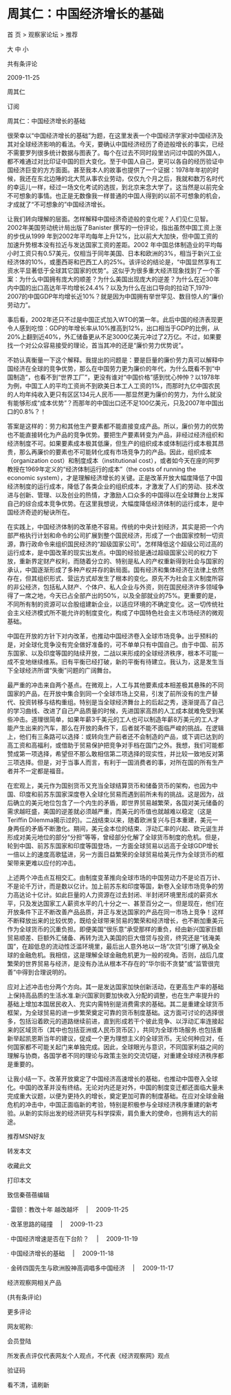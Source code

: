 # 周其仁：中国经济增长的基础

首 页 > 观察家论坛 > 推荐

大 中 小

共有条评论

2009-11-25

周其仁

订阅

周其仁：中国经济增长的基础

很荣幸以“中国经济增长的基础”为题，在这里发表一个中国经济学家对中国经济及其对全球经济影响的看法。今天，要确认中国经济经历了奇迹般增长的事实，已经不需要罗列很多统计数据与图表了。每个在过去不同时段里访问过中国的外国人，都不难通过对比印证中国的巨大变化。至于中国人自己，更可以各自的经历验证中国经济巨变的方方面面。甚至我本人的故事也提供了一个证据：1978年年初的时候，我还在东北边陲的北大荒从事农业劳动，仅仅九个月之后，我就和数万名时代的幸运儿一样，经过一场文化考试的选拔，到北京来念大学了。这当然是以前完全不可想象的事情。也正是无数像我一样普通的中国人得到的以前不可想象的机会，才成就了“不可想象的”中国经济增长。

让我们转向理解的层面。怎样解释中国经济奇迹般的变化呢？人们见仁见智。2002年美国劳动统计局出版了Banister 撰写的一份评论，指出虽然中国工资上涨的步伐从1999 年到2002年平均每年上升12%，比以前大大加快，但中国工资的加速升势根本没有拉近与发达国家工资的差距。2002 年中国总体制造业的平均每小时工资只有0.57美元，仅相当于同年美国、日本和欧洲的3%，相当于新兴工业经济体的10%，或墨西哥和巴西工人的25%。该评论的结论是，“中国显然享有工资水平显著低于全球其它国家的优势”。这似乎为很多重大经济现象找到了一个答案：为什么中国拥有庞大的顺差？为什么美国出现庞大的逆差？为什么在近30年内中国的出口高达年平均增长24.4%？以及为什么在出口导向的拉动下,1979-2007的中国GDP年均增长近10%？就是因为中国拥有举世罕见、数目惊人的“廉价劳动力”。

事后看，2002年还只不过是中国正式加入WTO的第一年。此后中国的经济表现更令人感到吃惊：GDP的年增长率从10%推高到12%，出口相当于GDP的比例，从20%上翻到近40%，外汇储备更从不足3000亿美元冲过了2万亿。不过，如果要找一个对公众容易接受的理论，首当其冲的还是“廉价劳力优势说”。

不妨认真衡量一下这个解释。我提出的问题是：要是巨量的廉价劳力真可以解释中国经济在全球的竞争优势，那么在中国劳力更为廉价的年代，为什么既看不到“中国制造”，也看不到“世界工厂”，更没有谁对“中国价格”感到忧心忡忡？以1978年为例，中国工人的平均工资尚不到欧美日本工人工资的1%，而那时九亿中国农民的人均年纯收入更只有区区134元人民币——那显然更为廉价的劳力，为什么就没有能够形成“成本优势”？而那年的中国出口还不足100亿美元，只及2007年中国出口的0.8%？！

答案是这样的：劳力和其他生产要素都不能直接变成产品。所以，廉价劳力的优势也不能直接转化为产品的竞争优势。要把生产要素转变为产品，非经过经济组织和经济制度不可。如果要素成本极其低廉，但生产的组织成本或体制运行成本极其昂贵，那么再廉价的要素也不可能转化成有市场竞争力的产品。因此，组织成本（organization cost）和制度成本（institutional cost），或者如今天在座的阿罗教授在1969年定义的“经济体制运行的成本”（the costs of running the economic system），才是理解经济增长的关键。正是改革开放大幅度降低了中国经济制度的运行成本，降低了各类企业的组织成本，才激发了人们的劳动、技术改进与创新、管理、以及创业的热情，才激励人口众多的中国得以在全球舞台上发挥自己的综合成本竞争优势。在这里我想说，大幅度降低经济体制的运行成本，是中国经济奇迹的秘诀所在。

在实践上，中国经济体制的改革绝不容易。传统的中央计划经济，其实是把一个内部严格执行计划和命令的公司扩展到整个国民经济，形成了一个由国家控制一切资源，靠行政命令来组织国民经济的“超级国家公司”。怎样降低这个超级公司过高的运行成本，是中国改革的现实出发点。中国的经验是通过超级国家公司的权力下放，重新界定财产权利，而随着分立的、特别是私人的产权重新得到社会与国家的承认，中国逐渐形成了多种产权并存的新局面。国有经济和集体经济在法律上依然存在，但其组织形式、营运方式却发生了根本的变化。原先不为社会主义制度所容的非公经济，包括私人财产、个体户、私人企业与外资，则在国民经济许多领域争得了一席之地，今天已占全部产出的50%，以及全部就业的75%。更重要的是，不同所有制的资源可以合股组建新企业，以适应环境的不确定变化。这一切传统社会主义经济模式所不能允许的制度变化，构成了中国特色社会主义市场经济的微观基础。

中国在开放的方针下对内改革，也推动中国经济卷入全球市场竞争。出乎预料的是，对全球化竞争没有完全做好准备的，可不单单只有中国自己。由于中国、前苏东国家、以及印度等国的陆续开放，二战以来形成的全球经济秩序，根本不可能一成不变地继续维系。旧有平衡已经打破，新的平衡有待建立。我认为，这是发生当下全球经济所谓“失衡”问题的广阔舞台。

最严重的冲击来自两个基点。在微观上，人工与其他要素成本相差极其悬殊的不同国家的产品，在开放中集合到同一个全球市场上交易，引发了前所没有的生产替代、投资转移与结构重组。特别是当全球经济舞台上的后起之秀，逐渐提高了自己的学习曲线、改进了自己产品质量的时候，先进国家高昂的人工成本就难免受到某些冲击。道理很简单，如果年薪3千美元的工人也可以制造年薪8万美元的工人才能产生出来的汽车，那么在开放的条件下，后者就不能不面临严峻的挑战。在逻辑上，他们有三条路可以选择：或转向生产前者还不会制造的产品，或下调已达到的高工资和高福利，或借助于贸易保护把竞争对手档在国门之外。我想，我们可能都赞成第一项选择，希望但不那么敢相信第二项选择的现实性，并比较一致地反对第三项选择。但是，对于当事人而言，有利于一国消费者的事，对所在国的所有生产者并不一定都是福音。

在宏观上，美元作为国别货币又充当全球结算货币和储备货币的架构，也因为中国、印度和前苏东国家深度卷入全球化贸易而遇到前所未有的挑战。这是因为，战后确立的美元地位包含了一个内生的矛盾，即世界贸易越繁荣，各国对美元储备的需求越旺盛，美国的逆差就必须越严重，而美元的币值也就越难以稳定（这是Teriffin Dilemma揭示过的)。二战结束以来，随着欧洲复兴与日本重建，美元一身两任的矛盾不断激化。期间，美元金本位的结束、浮动汇率的兴起、欧元诞生并形成对美元地位的部分“分担”等等，曾经部分化解了全球货币制度的危机。但是，轮到中国、前苏东国家和印度等国登场，一方面全球贸易以远高于全球GDP增长一倍以上的速度高歌猛进，另一方面日益繁荣的全球贸易给美元作为全球货币的框架带来更难以应付的冲击。

上述两个冲击点互相交汇。由制度变革推向全球市场的中国劳动力不是论百万计、不是论千万计，而是数以亿计。加上前苏东和印度等国，新卷入全球市场竞争的劳力高达论十亿计。如此巨量的人力资源在过去封闭、半封闭环境里形成的薪资水平，只及发达国家工人薪资水平的几十分之一、甚至百分之一。但是现在，他们在开放条件下正不断改善产品品质，并正与发达国家的产品在同一市场上竞争！这样不断释放出来的比较优势，既给全球带来贸易的繁荣和经济增长，也不断加重美元作为全球货币的沉重负担。即便美国“很乐意”承受那样的重负，经由新兴国家巨额贸易顺差、巨额外汇储备、再转为流入美国的巨大借贷与投资，终究还是“钱淹美国”，在超低息的流动性泛滥环境里，最后出人意外地以一场“次贷”引爆了祸及全球的金融危机。我相信，这是理解全球金融危机更为一般的视角。否则，战后几度繁荣的世界贸易与经济，是没有办法从根本不存在的“华尔街不贪婪”或“监管很完善”中得到合理说明的。

应对上述冲击也分两个方向。其一是发达国家加快创新活动，在更高生产率的基础上保持高品质的生活水准.新兴国家则要加快收入分配的调整，也在生产率提升的基础上增加本国居民收入、充实内需特别是消费需求的基础。其二是重建全球货币框架，为全球贸易的进一步繁荣奠定可靠的货币制度基础。这方面可讨论的选择很多，包括沿着欧元的道路继续前进，直到形成若干个彼此竞争、以浮动汇率连接起来的区域货币（其中也包括亚洲或人民币货币区），共同为全球市场服务.也包括重新举起凯恩斯当年的建议，促成一个更为理想主义的全球货币。无论何种应对，任何国家都不可能关起门来单独完成。因此，全球眼光与意识，不同国家利益之间的理解与协商，各国学者不同的理论与政策主张的交流切磋，对重建全球经济秩序都是重要的。

让我小结一下。改革开放奠定了中国经济高速增长的基础，也推动中国卷入全球化。中国的改革并没有终结。无论对内还是对外，中国的制度变迁都还面临大量未完成重大议题，以便为更持久的增长，奠定更加可靠的制度基础。在应对全球金融危机的冲击中，中国正面临新的考验，特别是积极参与全球经济秩序重建的新考验。从新的实际出发的经济研究与科学探索，肩负重大的使命，也拥有远大的前途。

推荐MSN好友

转发本文

收藏此文

打印本文

致信秦蓓蓓编辑

· 雷颐：教改十年 越改越坏 　|　 2009-11-25

· 改革思路的碰撞 　|　 2009-11-23

· 中国经济增速是否在下台阶？ 　|　 2009-11-19

· 中国经济增长的基础 　|　 2009-11-18

· 金砖四国先生与欧洲股神高调唱多中国经济 　|　 2009-11-17

经济观察网相关产品

(共有条评论)

更多评论

网友昵称:

会员登陆

所发表点评仅代表网友个人观点，不代表《经济观察网》观点

验证码

看不清，请刷新